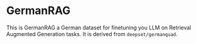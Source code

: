 # GermanRAG

This is GermanRAG a German dataset for finetuning you LLM on Retrieval Augmented Generation tasks.
It is derived from `deepset/germanquad`.